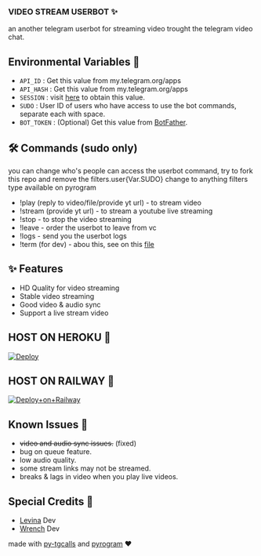 ### VIDEO STREAM USERBOT ✨

an another telegram userbot for streaming video trought the telegram video chat.

## Environmental Variables 📌

- `API_ID` : Get this value from my.telegram.org/apps
- `API_HASH` : Get this value from my.telegram.org/apps
- `SESSION` : visit [here](https://replit.com/@levinalab/StringSession#main.py) to obtain this value.
- `SUDO` : User ID of users who have access to use the bot commands, separate each with space.
- `BOT_TOKEN` : (Optional) Get this value from [BotFather](https://telegram.dog/BotFather).

## 🛠 Commands (sudo only)

you can change who's people can access the userbot command, try to fork this repo and remove the filters.user{Var.SUDO} change to anything filters type available on pyrogram

- !play (reply to video/file/provide yt url) - to stream video
- !stream (provide yt url) - to stream a youtube live streaming
- !stop - to stop the video streaming
- !leave - order the userbot to leave from vc
- !logs - send you the userbot logs
- !term (for dev) - abou this, see on this [file](https://github.com/levina-lab/video-stream2/blob/main/vcbot/plugins/run_cmd.py)

## ✨ Features

- HD Quality for video streaming
- Stable video streaming
- Good video & audio sync
- Support a live stream video

## HOST ON HEROKU 💜
[![Deploy](https://www.herokucdn.com/deploy/button.svg)](https://heroku.com/deploy?template=https://github.com/levina-lab/video-stream2)

## HOST ON RAILWAY 🚄
[![Deploy+on+Railway](https://railway.app/button.svg)](https://railway.app/new/template?template=https://github.com/levina-lab/video-stream2&envs=API_ID,API_HASH,BOT_TOKEN,SESSION,SUDO)

## Known Issues 🐛

- ~~video and audio sync issues.~~ (fixed)
- bug on queue feature.
- low audio quality.
- some stream links may not be streamed.
- breaks & lags in video when you play live videos.

## Special Credits 💖

- [Levina](https://t.me/dlwrml) Dev
- [Wrench](https://t.me/EverythingSuckz) Dev

made with [py-tgcalls](https://github.com/pytgcalls/pytgcalls) and [pyrogram](https://github.com/pyrogram/pyrogram) ❤️
